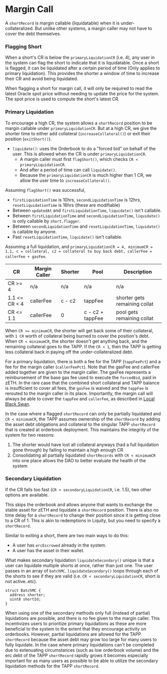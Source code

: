 # Margin Call

A `shortRecord` is margin callable (liquidatable) when it is under-collateralized. But unlike other systems, a margin caller may not have to cover the debt themselves.

### Flagging Short

When a short's CR is below the `primaryLiquidationCR` (i.e. 4), any user in the system can flag the short to indicate that it is liquidatable. Once a short is flagged, it can be liquidated after a certain period of time (Only applies to primary liquidation). This provides the shorter a window of time to increase their CR and avoid being liquidated.

When flagging a short for margin call, it will only be required to read the latest Oracle spot price without needing to update the price for the system. The spot price is used to compute the short's latest CR.

### Primary Liquidation

To encourage a high CR, the system allows a `shortRecord` position to be margin callable under `primaryLiquidationCR`. But at a high CR, we give the shorter time to either add collateral (`increaseCollateral()`) or exit their position (`exitShort()`).

- `liquidate()`: uses the Orderbook to do a "forced bid" on behalf of the user. This is allowed when the CR is under `primaryLiquidationCR`.
  - A margin caller must first `flagShort()`, which checks `CR < primaryLiquidationCR`.
  - And after a period of time can call `liquidate()`.
  - Because the `primaryLiquidationCR` is much higher than 1 CR, we allow the user time to `increaseCollateral()`.

Assuming `flagShort()` was successful,

- `firstLiquidationTime` is 10hrs, `secondLiquidationTime` is 12hrs, `resetLiquidationTime` is 16hrs (these are modifiable)
- Between `updatedAt` and `firstLiquidationTime`, `liquidate()` isn't callable.
- Between `firstLiquidationTime` and `secondLiquidationTime`, `liquidate()` is only callable by `short.flagger`.
- Between `secondLiquidationTime` and `resetLiquidationTime`, `liquidate()` is callable by anyone.
- Past `resetLiquidationTime`, `liquidate()` isn't callable.

Assuming a full liquidation, and `primaryLiquidationCR = 4, minimumCR = 1.1, c = collateral, c2 = collateral to buy back debt, callerFee = callerFee + gasFee`.

| CR            | Margin Caller | Shorter | Pool             | Description                   |
| ------------- | ------------- | ------- | ---------------- | ----------------------------- |
| CR >= 4       | n/a           | n/a     | n/a              | n/a                           |
| 1.1 <= CR < 4 | callerFee     | c - c2  | tappFee          | shorter gets remaining collat |
| CR <= 1.1     | callerFee     | 0       | c - c2 + tappFee | pool gets remaining collat    |

When `CR >= minimumCR`, the shorter will get back some of their collateral, with `1 CR` worth of collateral being burned to cover the position's debt. When `CR < minimumCR`, the shorter doesn't get anything back, and the remaining collateral goes to the TAPP. If the `CR < 1`, then the TAPP is getting less collateral back in paying off the under-collateralized debt.

For a primary liquidation, there is both a fee for the TAPP (`tappFeePct`) and a fee for the margin caller (`callerFeePct`). Note that the gasFee and callerFee added together are given to the margin caller. The gasFee represents a reimbursement of the base gas fee used to execute the `forcedBid`, paid in zETH. In the rare case that the combined short collateral and TAPP balance is insufficient to cover all fees, the `gasFee` is waived and the `tappFee` is rerouted to the margin caller in its place. Importantly, the margin call will always be able to cover the `tappFee` and `callerFee`, as described in [Local Black Swan](blackswan#local-black-swan).

In the case where a flagged `shortRecord` can only be partially liquidated and `CR < minimumCR`, the TAPP assumes ownership of the `shortRecord` by adding the asset debt obligations and collateral to the singular TAPP `shortRecord` that is created at orderbook deployment. This maintains the integrity of the system for two reasons:

1. The shorter would have lost all collateral anyways (had a full liquidation gone through) by failing to maintain a high enough CR
2. Consolidating all partially liquidated `shortRecords` with `CR < minimumCR` into one place allows the DAO to better evaluate the health of the system

### Secondary Liquidation

If the CR falls too fast (`CR < secondaryLiquidationCR`, i.e. 1.5), two other options are available.

This skips the orderbook and allows anyone that wants to exchange the stable asset for zETH and liquidate a `shortRecord` position. There is also no time delay for a `shortRecord` to change their position since it is getting close to a CR of 1. This is akin to redemptions in Liquity, but you need to specify a `shortRecord`.

Similar to exiting a short, there are two main ways to do this:

- A user has `ercEscrowed` already in the system.
- A user has the asset in their wallet.

What makes secondary liquidation `liquidateSecondary()` unique is that a user can liquidate multiple shorts at once, rather than just one. The user passes in an array of `batchMC`. `liquidateSecondary()` loops through each of the shorts to see if they are valid (i.e. `CR < secondaryLiquidationCR`, short is not active..etc).

```solidity
struct BatchMC {
  address shorter;
  uint8 shortId;
}
```

When using one of the secondary methods only full (instead of partial) liquidations are possible, and there is no fee given to the margin caller. This incentivizes users to prioritize primary liquidations as these are more beneficial to the system to the extent that they encourage activity on orderbooks. However, partial liquidations are allowed for the TAPP `shortRecord` because the asset debt may grow too large for many users to fully liquidate. In the case where primary liquidations can't be completed due to extenuating circumstances (such as low orderbook volume) and the erc debt of the TAPP `shortRecord` rapidly grows it becomes especially important for as many users as possible to be able to utilize the secondary liquidation methods for the TAPP `shortRecord`.
